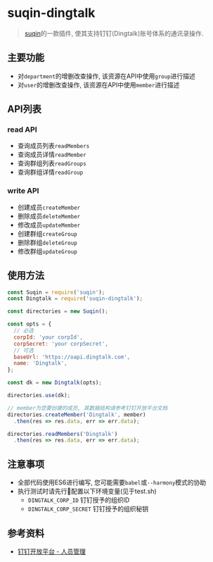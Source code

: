 # suqin-dingtalk

> [suqin](https://github.com/DFocusFE/suqin)的一款插件, 使其支持钉钉(Dingtalk)账号体系的通讯录操作.

## 主要功能

- 对`department`的增删改查操作, 该资源在API中使用`group`进行描述
- 对`user`的增删改查操作, 该资源在API中使用`member`进行描述

## API列表

### read API

- 查询成员列表`readMembers`
- 查询成员详情`readMember`
- 查询群组列表`readGroups`
- 查询群组详情`readGroup`

### write API

- 创建成员`createMember`
- 删除成员`deleteMember`
- 修改成员`updateMember`
- 创建群组`createGroup`
- 删除群组`deleteGroup`
- 修改群组`updateGroup`

## 使用方法

```js
const Suqin = require('suqin');
const Dingtalk = require('suqin-dingtalk');

const directories = new Suqin();

const opts = {
  // 必选
  corpId: 'your corpId',
  corpSecret: 'your corpSecret',
  // 可选
  baseUrl: 'https://oapi.dingtalk.com',
  name: 'Dingtalk',
};

const dk = new Dingtalk(opts);

directories.use(dk);

// member为您要创建的成员, 其数据结构请参考钉钉开放平台文档
directories.createMember('Dingtalk', member)
  .then(res => res.data, err => err.data);

directories.readMembers('Dingtalk')
  .then(res => res.data, err => err.data);
```

## 注意事项

- 全部代码使用ES6进行编写, 您可能需要`babel`或`--harmony`模式的协助
- 执行测试时请先行配置以下环境变量(见于test.sh)
  - `DINGTALK_CORP_ID` 钉钉授予的组织ID
  - `DINGTALK_CORP_SECRET` 钉钉授予的组织秘钥

## 参考资料

- [钉钉开放平台 - 人员管理](https://open-doc.dingtalk.com/docs/doc.htm?spm=a219a.7629140.0.0.HzKfms&treeId=371&articleId=106816&docType=1)
